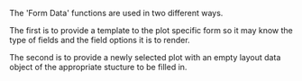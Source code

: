 The 'Form Data' functions are used in two different ways.

The first is to provide a template to the plot specific form so it may know the type of fields and the field options it is to render.

The second is to provide a newly selected plot with an empty layout data object of the appropriate stucture to be filled in.